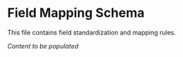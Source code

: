 # Field Mapping Schema

This file contains field standardization and mapping rules.

*Content to be populated*